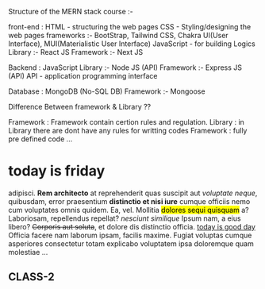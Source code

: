 Structure of the MERN stack course :- 

front-end :
HTML - structuring the web pages
CSS - Styling/designing the web pages
    frameworks :- 
    BootStrap, Tailwind CSS, Chakra UI(User Interface),
    MUI(Materialistic User Interface)
JavaScript - for building Logics 
    Library :- 
    React JS
        Framework :- 
        Next JS 

Backend : 
JavaScript
    Library :- 
    Node JS (API)
        Framework :- 
        Express JS (API) 
        API - application programming interface

Database :
MongoDB (No-SQL DB)
    Framework :- 
    Mongoose    

Difference Between framework & Library ?? 

Framework : Framework contain certion rules and regulation.
Library : in Library there are dont have any rules for writting codes
Framework : fully pre defined code …
<html>
  <head>
    <title>My 1st Page</title>
  </head>
  <body>
    <h1>today is friday</h1>
    <p>
      adipisci. <b>Rem architecto</b> at reprehenderit quas suscipit aut
      <i>voluptate neque</i>, quibusdam, error praesentium
      <strong>distinctio et nisi iure</strong> cumque officiis nemo cum
      voluptates omnis quidem. Ea, vel. Mollitia
      <mark>dolores sequi quisquam</mark> a? Laboriosam, repellendus repellat?
      <em>nesciunt similique</em> Ipsum nam, a eius libero?
      <del>Corporis aut soluta</del>, et dolore dis distinctio officia.
      <ins>today is good day</ins> Officia facere nam laborum ipsam, facilis
      maxime. Fugiat voluptas cumque asperiores consectetur totam explicabo
      voluptatem ipsa doloremque quam molestiae …



CLASS-2
------------------------------------------------------------------------------------------------------------------------------------------
